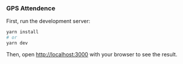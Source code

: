 ### GPS Attendence

First, run the development server:

```bash
yarn install
# or
yarn dev
```

Then, open [http://localhost:3000](http://localhost:3000) with your browser to see the result.
